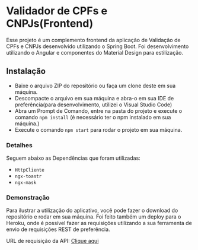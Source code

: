

# Validador de CPFs e CNPJs(Frontend)

Esse projeto é um complemento frontend da aplicação de Validação de CPFs e CNPJs desenvolvido utilizando o Spring Boot.
Foi desenvolvimento utilizando o Angular e componentes do Material Design para estilização.

## Instalação
  - Baixe o arquivo ZIP do repositório ou faça um clone deste em sua máquina.
  - Descompacte o arquivo em sua máquina e abra-o em sua IDE de preferência(para desenvolvimento, utilizei o Visual Studio Code)
  - Abra um Prompt de Comando, entre na pasta do projeto e execute o comando ``` npm install ``` (é necessário ter o npm instalado em sua máquina.)
  - Execute o comando ``` npm start ``` para rodar o projeto em sua máquina.

### Detalhes

Seguem abaixo as Dependências que foram utilizadas:

  - ``` HttpCliente ```
  - ``` ngx-toastr ``` 
  - ``` ngx-mask ```

### Demonstração

Para ilustrar a utilização do aplicativo, você pode fazer o download do repositório e rodar em sua máquina.
Foi feito também um deploy para o Heroku, onde é possível fazer as requisições utilizando a sua ferramenta
de envio de requisições REST de preferência.

URL de requisição da API: [Clique aqui](https://dashboard.heroku.com/apps/fast-hamlet-37361)




